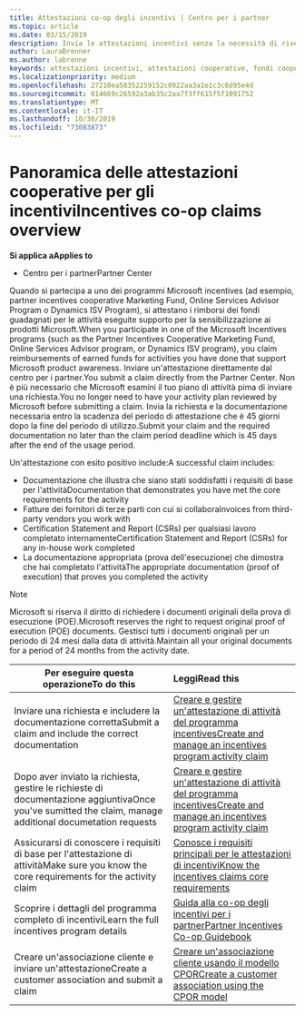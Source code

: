 ```yaml
---
title: Attestazioni co-op degli incentivi | Centro per i partner
ms.topic: article
ms.date: 03/15/2019
description: Invia le attestazioni incentivi senza la necessità di rivedere prima il tuo piano di attività.
author: LauraBrenner
ms.author: labrenne
keywords: attestazioni incentivi, attestazioni cooperative, fondi cooperativi
ms.localizationpriority: medium
ms.openlocfilehash: 27210ea58352259152c0922aa3a1e1c3c6d95e4d
ms.sourcegitcommit: 014669c26592a3ab35c2aa7f3ff615f5f1091752
ms.translationtype: MT
ms.contentlocale: it-IT
ms.lasthandoff: 10/30/2019
ms.locfileid: "73083873"
---
```

# <a name="incentives-co-op-claims-overview"></a><span data-ttu-id="8ab64-104">Panoramica delle attestazioni cooperative per gli incentivi</span><span class="sxs-lookup"><span data-stu-id="8ab64-104">Incentives co-op claims overview</span></span>

<span data-ttu-id="8ab64-105">**Si applica a**</span><span class="sxs-lookup"><span data-stu-id="8ab64-105">**Applies to**</span></span>

- <span data-ttu-id="8ab64-106">Centro per i partner</span><span class="sxs-lookup"><span data-stu-id="8ab64-106">Partner Center</span></span>

<span data-ttu-id="8ab64-107">Quando si partecipa a uno dei programmi Microsoft incentives (ad esempio, partner incentives cooperative Marketing Fund, Online Services Advisor Program o Dynamics ISV Program), si attestano i rimborsi dei fondi guadagnati per le attività eseguite supporto per la sensibilizzazione ai prodotti Microsoft.</span><span class="sxs-lookup"><span data-stu-id="8ab64-107">When you participate in one of the Microsoft Incentives programs (such as the Partner Incentives Cooperative Marketing Fund, Online Services Advisor program, or Dynamics ISV program), you claim reimbursements of earned funds for activities you have done that support Microsoft product awareness.</span></span> <span data-ttu-id="8ab64-108">Inviare un'attestazione direttamente dal centro per i partner.</span><span class="sxs-lookup"><span data-stu-id="8ab64-108">You submit a claim directly from the Partner Center.</span></span> <span data-ttu-id="8ab64-109">Non è più necessario che Microsoft esamini il tuo piano di attività pima di inviare una richiesta.</span><span class="sxs-lookup"><span data-stu-id="8ab64-109">You no longer need to have your activity plan reviewed by Microsoft before submitting a claim.</span></span> <span data-ttu-id="8ab64-110">Invia la richiesta e la documentazione necessaria entro la scadenza del periodo di attestazione che è 45 giorni dopo la fine del periodo di utilizzo.</span><span class="sxs-lookup"><span data-stu-id="8ab64-110">Submit your claim and the required documentation no later than the claim period deadline which is 45 days after the end of the usage period.</span></span> 

<span data-ttu-id="8ab64-111">Un'attestazione con esito positivo include:</span><span class="sxs-lookup"><span data-stu-id="8ab64-111">A successful claim includes:</span></span>

- <span data-ttu-id="8ab64-112">Documentazione che illustra che siano stati soddisfatti i requisiti di base per l'attività</span><span class="sxs-lookup"><span data-stu-id="8ab64-112">Documentation that demonstrates you have met the core requirements for the activity</span></span>
- <span data-ttu-id="8ab64-113">Fatture dei fornitori di terze parti con cui si collabora</span><span class="sxs-lookup"><span data-stu-id="8ab64-113">Invoices from third-party vendors you work with</span></span>
- <span data-ttu-id="8ab64-114">Certification Statement and Report (CSRs) per qualsiasi lavoro completato internamente</span><span class="sxs-lookup"><span data-stu-id="8ab64-114">Certification Statement and Report (CSRs) for any in-house work completed</span></span>
- <span data-ttu-id="8ab64-115">La documentazione appropriata (prova dell'esecuzione) che dimostra che hai completato l'attività</span><span class="sxs-lookup"><span data-stu-id="8ab64-115">The appropriate documentation (proof of execution) that proves you completed the activity</span></span> 

>[!NOTE]
><span data-ttu-id="8ab64-116">Microsoft si riserva il diritto di richiedere i documenti originali della prova di esecuzione (POE).</span><span class="sxs-lookup"><span data-stu-id="8ab64-116">Microsoft reserves the right to request original proof of execution (POE) documents.</span></span> <span data-ttu-id="8ab64-117">Gestisci tutti i documenti originali per un periodo di 24 mesi dalla data di attività.</span><span class="sxs-lookup"><span data-stu-id="8ab64-117">Maintain all your original documents for a period of 24 months from the activity date.</span></span> 

|<span data-ttu-id="8ab64-118">**Per eseguire questa operazione**</span><span class="sxs-lookup"><span data-stu-id="8ab64-118">**To do this**</span></span>   |<span data-ttu-id="8ab64-119">**Leggi**</span><span class="sxs-lookup"><span data-stu-id="8ab64-119">**Read this**</span></span>   |
|-----------------|:--------------------------------------|
|<span data-ttu-id="8ab64-120">Inviare una richiesta e includere la documentazione corretta</span><span class="sxs-lookup"><span data-stu-id="8ab64-120">Submit a claim and include the correct documentation</span></span>|[<span data-ttu-id="8ab64-121">Creare e gestire un'attestazione di attività del programma incentives</span><span class="sxs-lookup"><span data-stu-id="8ab64-121">Create and manage an incentives program activity claim</span></span>](create-incentives-claims.md)|
|<span data-ttu-id="8ab64-122">Dopo aver inviato la richiesta, gestire le richieste di documentazione aggiuntiva</span><span class="sxs-lookup"><span data-stu-id="8ab64-122">Once you've sumitted the claim, manage additional documetation requests</span></span>|[<span data-ttu-id="8ab64-123">Creare e gestire un'attestazione di attività del programma incentives</span><span class="sxs-lookup"><span data-stu-id="8ab64-123">Create and manage an incentives program activity claim</span></span>](create-incentives-claims.md)  |
|<span data-ttu-id="8ab64-124">Assicurarsi di conoscere i requisiti di base per l'attestazione di attività</span><span class="sxs-lookup"><span data-stu-id="8ab64-124">Make sure you know the core requirements for the activity claim</span></span>|[<span data-ttu-id="8ab64-125">Conosce i requisiti principali per le attestazioni di incentivi</span><span class="sxs-lookup"><span data-stu-id="8ab64-125">Know the incentives claims core requirements</span></span>](core-requirements.md)   |
|<span data-ttu-id="8ab64-126">Scoprire i dettagli del programma completo di incentivi</span><span class="sxs-lookup"><span data-stu-id="8ab64-126">Learn the full incentives program details</span></span>|[<span data-ttu-id="8ab64-127">Guida alla co-op degli incentivi per i partner</span><span class="sxs-lookup"><span data-stu-id="8ab64-127">Partner Incentives Co-op Guidebook</span></span>](https://assets.microsoft.com/coop-guidebook.pdf)
|<span data-ttu-id="8ab64-128">Creare un'associazione cliente e inviare un'attestazione</span><span class="sxs-lookup"><span data-stu-id="8ab64-128">Create a customer association and submit a claim</span></span> |[<span data-ttu-id="8ab64-129">Creare un'associazione cliente usando il modello CPOR</span><span class="sxs-lookup"><span data-stu-id="8ab64-129">Create a customer association using the CPOR model</span></span>](submit-osa-claim.md)|
                                                                                 
                                   
